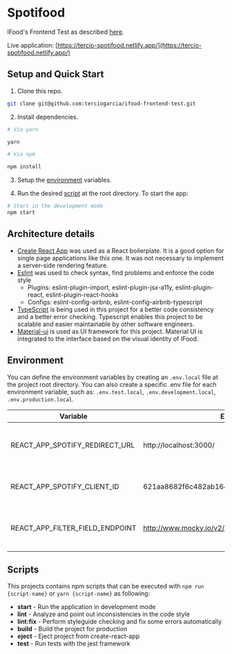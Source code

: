 # Spotifood

IFood's Frontend Test as described [here](DESCRIPTION.md).

Live application: [https://tercio-spotifood.netlify.app/](https://tercio-spotifood.netlify.app/)

## Setup and Quick Start

1. Clone this repo.

```bash
git clone git@github.com:terciogarcia/ifood-frontend-test.git
```

2. Install dependencies.

```bash
# Via yarn

yarn

# Via npm

npm install

```

3. Setup the [environment](#environment) variables.

4. Run the desired [script](#scripts) at the root directory. To start the app:

```bash
# Start in the development mode
npm start
```

## Architecture details

- [Create React App](https://github.com/facebook/create-react-app) was used as a React boilerplate. It is a good option for single page applications like this one. It was not necessary to implement a server-side rendering feature.
- [Eslint](https://eslint.org/) was used to check syntax, find problems and enforce the code style
  - Plugins: eslint-plugin-import, eslint-plugin-jsx-a11y, eslint-plugin-react, eslint-plugin-react-hooks
  - Configs: eslint-config-airbnb, eslint-config-airbnb-typescript
- [TypeScript](https://www.typescriptlang.org/) is being used in this project for a better code consistency and a better error checking. Typescript enables this project to be scalable and easier maintainable by other software engineers.
- [Material-ui](https://material-ui.com/) is used as UI framework for this project. Material UI is integrated to the interface based on the visual identity of IFood.

## Environment

You can define the environment variables by creating an `.env.local` file at the project root directory. You can also create a specific .env file for each environment variable, such as: `.env.test.local`,
`.env.development.local`, `.env.production.local`.

| Variable                        | Example                                         | Description                                              |
| ------------------------------- | ----------------------------------------------- | -------------------------------------------------------- |
| REACT_APP_SPOTIFY_REDIRECT_URL  | http://localhost:3000/                          | URL to redirect to after authentication on Spotify API   |
| REACT_APP_SPOTIFY_CLIENT_ID     | 621aa8682f6c482ab164c98fccaed764                | Application identifier at the Spotify API                |
| REACT_APP_FILTER_FIELD_ENDPOINT | http://www.mocky.io/v2/5a25fade2e0000213aa90776 | Endpoint that returns filter options to search playlists |

## Scripts

This projects contains npm scripts that can be executed with `npm run {script-name}` or `yarn {script-name}` as following:

- **start** - Run the application in development mode
- **lint** - Analyze and point out inconsistencies in the code style
- **lint:fix** - Perform styleguide checking and fix some errors automatically
- **build** - Build the project for production
- **eject** - Eject project from create-react-app
- **test** - Run tests with the jest framework
